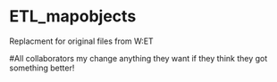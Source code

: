 # ETL_mapobjects
Replacment for original files from W:ET

#All collaborators my change anything they want if they think they got something better!
